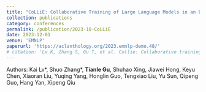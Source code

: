 ```yaml
---
title: "CoLLiE: Collaborative Training of Large Language Models in an Efficient Way"
collection: publications
category: conferences
permalink: /publication/2023-10-CoLLiE
date: 2023-12-01
venue: 'EMNLP'
paperurl: 'https://aclanthology.org/2023.emnlp-demo.48/'
# citation: 'Lv K, Zhang S, Gu T, et al. Collie: Collaborative training of large language models in an efficient way[C]//Proceedings of the 2023 Conference on Empirical Methods in Natural Language Processing: System Demonstrations. 2023: 527-542.'
---
```

Authors: Kai Lv\*, Shuo Zhang\*, **Tianle Gu**, Shuhao Xing, Jiawei Hong, Keyu Chen, Xiaoran Liu, Yuqing Yang, Honglin Guo, Tengxiao Liu, Yu Sun, Qipeng Guo, Hang Yan, Xipeng Qiu
